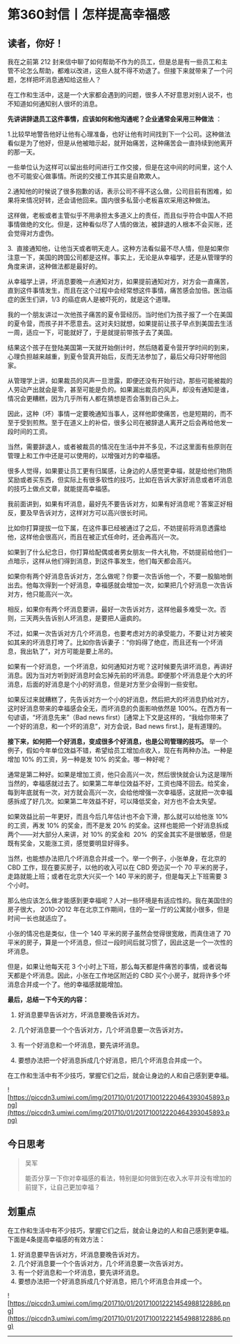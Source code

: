 # 第360封信丨怎样提高幸福感

## 读者，你好！

我在之前第 212 封来信中聊了如何帮助不作为的员工，但是总是有一些员工和主管不论怎么帮助，都难以改进，这些人就不得不劝退了。但接下来就带来了一个问题，怎样把坏消息通知给这些人？

在工作和生活中，这是一个大家都会遇到的问题，很多人不好意思对别人说不，也不知道如何通知别人很坏的消息。

 **先讲讲辞退员工这件事情，应该如何和他沟通呢？企业通常会采用三种做法** ：

1.比较早地警告他好让他有心理准备，也好让他有时间找到下一个公司。这种做法看似是为了他好，但是从他被暗示起，就开始痛苦，这种痛苦会一直持续到他离开的那一天。

一些单位认为这样可以留出些时间进行工作交接，但是在这中间的时间里，这个人也不可能安心做事情。所说的交接工作其实是自欺欺人。

2.通知他的时候说了很多抱歉的话，表示公司不得不这么做，公司目前有困难，如果将来情况好转，还会请他回来。国内很多私营小老板喜欢采用这种做法。

这样做，老板或者主管似乎不用承担太多道义上的责任，而且似乎符合中国人不把事情做绝的文化。但是，这种看似尽了人情的做法，被辞退的人根本不会买账，还会觉得对方虚伪。

3.  直接通知他，让他当天或者明天走人。这种方法看似最不尽人情，但是如果你注意一下，美国的跨国公司都是这样。事实上，无论是从幸福学，还是从管理学的角度来讲，这种做法都是最好的。

从幸福学上讲，坏消息要晚一点通知对方，如果提前通知对方，对方会一直痛苦，直到这件事情发生，而且在这个过程中会经常想这件事情，痛苦感会加倍。医治癌症的医生们讲，1/3 的癌症病人是被吓死的，就是这个道理。

我的一个朋友讲过一次他孩子痛苦的夏令营经历。当时他们为孩子报了一个在美国的夏令营，而孩子并不愿意去。这对夫妇就想，如果提前让孩子早点到美国去生活一周，适应一下，可能就好了，于是就提前带孩子去了美国。

结果这个孩子在登陆美国第一天就开始倒计时，然后随着夏令营开学时间的到来，心理负担越来越重，到夏令营真开始后，反而无法参加了，最后父母只好带他回家。

从管理学上讲，如果裁员的风声一旦泄露，即便还没有开始行动，那些可能被裁的人劳动产出就会是零，甚至可能是负的。如果漏出裁员的风声，却没有通知是谁，情况会更糟糕，因为几乎所有人都在猜想是否会落到自己头上。

因此，这种（坏）事情一定要晚通知当事人，这样他即使痛苦，也是短期的，而不至于受到煎熬。至于在道义上的补偿，很多公司在被辞退人离开之后会再给他发一段时间的工资。

当然，需要辞退人，或者被裁员的情况在生活中并不多见，不过这里面有些原则在管理上和工作中还是可以使用的，以增强对方的幸福感。

很多人觉得，如果要让员工更有归属感，让身边的人感觉更幸福，就是给他们物质奖励或者买东西，但实际上有很多软性的技巧，比如在告诉大家好消息或者坏消息的技巧上做点文章，就能提高幸福感。

我前面讲到，如果有坏消息，最好先不要告诉对方，如果有好消息呢？答案正好相反，要及早告诉对方，这样对方可以高兴很长时间。

比如你打算提拔一位下属，在这件事已经被通过了之后，不妨提前将消息透露给他，这样他会很高兴，而且在被正式任命时，还会再高兴一次。

如果到了什么纪念日，你打算给配偶或者男女朋友一件大礼物，不妨提前给他们一点暗示，这样从他们得到消息，到这件事发生，他们每天都会高兴。

如果你有两个好消息告诉对方，怎么做呢？你要一次告诉他一个，不要一股脑地倒出去。他每次得到一个好消息，幸福感就会增加一次，如果把几个好消息一次告诉对方，他只能高兴一次。

相反，如果你有两个坏消息要讲，最好一次告诉对方，这样他最多难受一次。否则，三天两头告诉别人坏消息，是要把人逼疯的。

不过，如果一次告诉对方几个坏消息，也要考虑对方的承受能力，不要让对方被突如其来的坏消息打垮了。比如你告诉妻子：“你妈得了绝症，而且还有一个坏消息，我出轨了”，对方可能是要上吊的。

如果有一个好消息，一个坏消息，如何通知对方呢？这时候要先讲坏消息，再讲好消息。因为当对方听到好消息时会忘掉先前的坏消息。即便那个坏消息是个大的坏消息，后面的好消息是个小的好消息，但是对方至少会得到一些安慰。

如果反过来就糟糕了，先告诉对方一个小的好消息，然后把大的坏消息扔给对方，这时好消息带来的幸福感会全无，而坏消息的负面影响依然是 100%。在西方有一句谚语，“坏消息先来”（Bad news first）[通常上下文是这样的，“我给你带来了一个好的消息，和一个坏的消息”，对方会说，Bad news first.]，是有道理的。

 **接下来，如何把一个好消息，变成很多个好消息，也是公司管理的技巧。** 举一个例子，假如今年单位效益不错，希望给员工增加点收入，现在有两种办法。一种是增加 10% 的工资，另一种是发 10% 的奖金。哪一种好呢？

通常是第二种好。如果是增加工资，他只会高兴一次，然后很快就会认为这是理所当然的，幸福感就过去了。如果第二年单位效益不好，工资也降不回去。给奖金，每到年底就有一次，对方就会高兴一次，会给他增强一次幸福感，这就把一次幸福感拆成了好几次。如果第二年效益不好，可以降低奖金，对方也不会太失望。

如果效益比前一年更好，而且今后几年估计也不会下滑，那么就可以给他涨 10% 的工资，再发 10% 的奖金，而不是发 20% 的奖金。这样也能把一个好消息拆成两个——对大部分人来讲，对 10% 的奖金和  20%  的奖金其实不是很敏感，但是既有奖金，又能涨工资，感觉要明显好得多。

当然，也能想办法把几个坏消息合并成一个。举一个例子，小张单身，在北京的 CBD 工作，现在要买房子，以他的收入可以在 CBD 旁边买一个 70 平米的房子，走路就能上班；或者在北京大兴买一个 140 平米的房子，但是每天上下班需要 3 个小时。

那么他应该怎么做才能感到更幸福呢？人对一些环境是有适应性的。我在美国住的房子很大， 2010-2012 年在北京工作期间，住的一室一厅的公寓就小很多，但是时间一长也就适应了。

小张的情况也是类似，住一个 140 平米的房子虽然会觉得很宽敞，而真住进了 70 平米的房子，算是一个坏消息，但过一段时间后就习惯了，因此这是一个一次性的坏消息。

但是，如果让他每天花 3 个小时上下班，那么每天都是件痛苦的事情，或者说每天都是个坏消息。因此，小张在工作地区附近的 CBD 买个小房子，就将许多个坏消息合并成一个了。他的幸福感就能增加。

 **最后，总结一下今天的内容：**

1. 好消息要早告诉对方，坏消息要晚告诉对方。

2. 几个好消息要一个个告诉对方，几个坏消息要一次告诉对方。

3. 有一个好消息和一个坏消息，要先讲坏消息。

4. 要想办法把一个好消息拆成几个好消息，把几个坏消息合并成一个。

在工作和生活中有不少技巧，掌握它们之后，就会让身边的人和自己感到更幸福。

![https://piccdn3.umiwi.com/img/201710/01/201710012220464393045893.png](https://piccdn3.umiwi.com/img/201710/01/201710012220464393045893.png)

## 今日思考

> 吴军
> 
> 能否分享一下你对幸福感的看法，特别是如何做到在收入水平并没有增加的前提下，让自己更加幸福？

## 划重点

在工作和生活中有不少技巧，掌握它们之后，就会让身边的人和自己感到更幸福。下面是4条提高幸福感的有效方法：
1. 好消息要早告诉对方，坏消息要晚告诉对方。
2. 几个好消息要一个个告诉对方，几个坏消息要一次告诉对方。
3. 有一个好消息和一个坏消息，要先讲坏消息。
4. 要想办法把一个好消息拆成几个好消息，把几个坏消息合并成一个。

![https://piccdn3.umiwi.com/img/201710/01/201710012221454988122886.png](https://piccdn3.umiwi.com/img/201710/01/201710012221454988122886.png)

---
